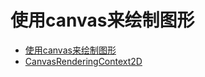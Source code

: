 # 使用canvas来绘制图形

- [使用canvas来绘制图形](https://developer.mozilla.org/zh-CN/docs/Web/API/Canvas_API/Tutorial/Drawing_shapes)
- [CanvasRenderingContext2D](https://developer.mozilla.org/zh-CN/docs/Web/API/CanvasRenderingContext2D)